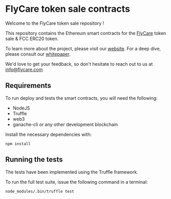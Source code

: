 # FlyCare token sale contracts

Welcome to the FlyCare token sale repository !

This repository contains the Ethereum smart contracts for the [FlyCare](https://flycare.com) token sale & FCC ERC20 token.

To learn more about the project, please visit our [website](https://flycare.com). For a deep dive, please consult our [whitepaper](https://flycare.com/whitepaper).

We'd love to get your feedback, so don't hesitate to reach out to us at info@flycare.com
## Requirements

To run deploy and tests the smart contracts, you will need the following:

* NodeJS
* Truffle
* web3
* ganache-cli or any other development blockchain

Install the necessary dependencies with:
```
npm install
```
## Running the tests
The tests have been implemented using the Truffle framework.

To run the full test suite, issue the following command in a terminal:
```
node_modules/.bin/truffle test
```